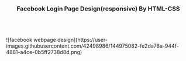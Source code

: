 <h3 align="center">Facebook Login Page Design(responsive) By HTML-CSS</h3></br>
</br>
</br>
![facebook webpage design](https://user-images.githubusercontent.com/42498986/144975082-fe2da78a-944f-4881-a4ce-0b5ff2738d8d.png)
